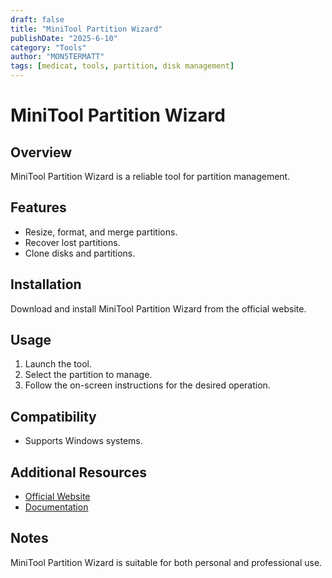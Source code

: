 ```yaml
---
draft: false
title: "MiniTool Partition Wizard"
publishDate: "2025-6-10"
category: "Tools"
author: "MON5TERMATT"
tags: [medicat, tools, partition, disk management]
---
```


# MiniTool Partition Wizard

## Overview
MiniTool Partition Wizard is a reliable tool for partition management.

## Features
- Resize, format, and merge partitions.
- Recover lost partitions.
- Clone disks and partitions.

## Installation
Download and install MiniTool Partition Wizard from the official website.

## Usage
1. Launch the tool.
2. Select the partition to manage.
3. Follow the on-screen instructions for the desired operation.

## Compatibility
- Supports Windows systems.

## Additional Resources
- [Official Website](https://www.partitionwizard.com/)
- [Documentation](https://www.partitionwizard.com/help.html)

## Notes
MiniTool Partition Wizard is suitable for both personal and professional use.